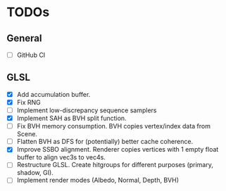 # TODOs

## General
- [ ] GitHub CI

## GLSL
- [X] Add accumulation buffer.
- [X] Fix RNG 
- [ ] Implement low-discrepancy sequence samplers
- [X] Implement SAH as BVH split function.
- [ ] Fix BVH memory consumption. BVH copies vertex/index data from Scene.
- [ ] Flatten BVH as DFS for (potentially) better cache coherence.
- [X] Improve SSBO alignment. Renderer copies vertices with 1 empty float buffer to align vec3s to vec4s.
- [ ] Restructure GLSL. Create hitgroups for different purposes (primary, shadow, GI).
- [ ] Implement render modes (Albedo, Normal, Depth, BVH)
